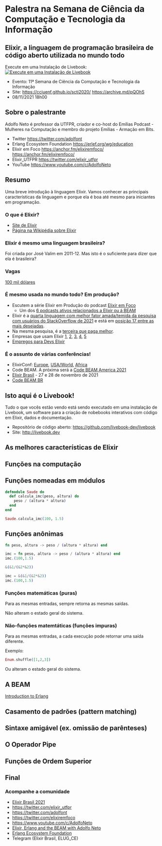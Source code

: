# Palestra na Semana de Ciência da Computação e Tecnologia da Informação

## Elixir, a linguagem de programação brasileira de código aberto utilizada no mundo todo

Execute em uma Instalação de Livebook: [![Execute em uma Instalação de Livebook](https://i.ibb.co/XYcR1dy/Execute-em-uma-instalacao-do-Livebook.png)](https://github.com/adolfont/pensandoemelixir/blob/main/2021/SCTI_UENF.md)

<!-- UFBAUTFPR2021 adolfont.fly.dev -->

- Evento: 11ª Semana de Ciência da Computação e Tecnologia da Informação
- Site: https://cciuenf.github.io/scti2020/ https://archive.md/pQOhS
- 08/11/2021 18h00

## Sobre o palestrante

Adolfo Neto é professor da UTFPR, criador e co-host do Emílias Podcast - Mulheres na Computação e membro do projeto Emílias - Armação em Bits.

- Twitter https://twitter.com/adolfont
- Erlang Ecosystem Foundation  https://erlef.org/wg/education
- Elixir em Foco https://anchor.fm/elixiremfoco/ https://anchor.fm/elixiremfoco/
- Elixir_UTFPR https://twitter.com/elixir_utfpr
- YouTube https://www.youtube.com/c/AdolfoNeto



## Resumo

Uma breve introdução à linguagem Elixir. Vamos conhecer as principais características da linguagem e porque ela é boa até mesmo para iniciantes em programação.

<!-- livebook:{"break_markdown":true} -->

### O que é Elixir?

* [Site de Elixir](https://elixir-lang.org/)
* [Página na Wikipédia sobre Elixir](https://pt.wikipedia.org/wiki/Elixir_(linguagem_de_programa%C3%A7%C3%A3o))

### Elixir é mesmo uma linguagem brasileira?

Foi criada por José Valim em 2011-12. Mas isto é o suficiente para dizer que ela é brasileira?

### Vagas 

[100 mil dólares](https://twitter.com/elixir_utfpr/status/1458078709487915017?s=20)


### É mesmo usada no mundo todo? Em produção?

* Escutem a série Elixir em Produção do podcast [Elixir em Foco](https://anchor.fm/elixiremfoco/)
  * Um dos [6 podcasts ativos relacionados a Elixir ou á BEAM](https://elixirschool.com/en/podcasts)
* Elixir é a [quarta linguagem com melhor fator amada/temida da pesquisa com usuários do StackOverflow de 2021](https://insights.stackoverflow.com/survey/2021#technology-most-loved-dreaded-and-wanted) e está em [posição 17 entre as mais desejadas](https://insights.stackoverflow.com/survey/2021#most-loved-dreaded-and-wanted-language-want).
* Na mesma pesquisa, é a [terceira que paga melhor](https://insights.stackoverflow.com/survey/2021#technology-top-paying-technologies).
* Empresas que usam Elixir [1](https://serokell.io/blog/elixir-in-production), 
  [2](https://dashbit.co/blog/ten-years-ish-of-elixir), [3](https://elixir-lang.org/cases.html), [4](https://www.hostgator.com.br/blog/elixir-linguagem-programacao-brasileira/), [5](https://github.com/elixirbrasil/empresas)
* [Empregos para Devs Elixir](https://elixir-radar.com/jobs)

### É o assunto de várias conferências!

* ElixirConf: [Europe](https://www.elixirconf.eu/), [USA/World](https://www.elixirconf.com/), [Africa](https://elixirconf.africa/)
* Code BEAM. A próxima será a [Code BEAM America 2021](https://codesync.global/conferences/code-beam-sf-2021/)
* [Elixir Brasil](https://twitter.com/elixir_brasil) - 27 e 28 de novembro de 2021
* [Code BEAM BR](https://www.codebeambr.com/)

## Isto aqui é o Livebook!

Tudo o que vocês estão vendo está sendo executado em uma instalação de Livebook, um software para a criação de nobebooks interativos com código em Elixir, dados e documentação.

* Repositório de código aberto: https://github.com/livebook-dev/livebook
* Site: http://livebook.dev

## As melhores características de Elixir

## Funções na computação

## Funções nomeadas em módulos

```elixir
defmodule Saude do
  def calcula_imc(peso, altura) do
    peso / (altura * altura)
  end
end
```

```elixir
Saude.calcula_imc(100, 1.5)
```

## Funções anônimas

```elixir
fn peso, altura -> peso / (altura * altura) end
```

```elixir
imc = fn peso, altura -> peso / (altura * altura) end
imc.(100,1.5)
```


```elixir
&(&1/(&2*&2))
```

```elixir
imc = &(&1/(&2*&2))
imc.(100,1.5)
```

### Funções matemáticas (puras)

Para as mesmas entradas, sempre retorna as mesmas saídas.

Não alteram o estado geral do sistema.

### Não-funções matemtáticas (funções impuras)

Para as mesmas entradas, a cada execução pode retornar uma saída diferente.

Exemplo:

```elixir
Enum.shuffle([1,2,3])
```

Ou alteram o estado geral do sistema.


## A BEAM

[Introduction to Erlang](https://serokell.io/blog/introduction-to-erlang)

## Casamento de padrões (pattern matching)

## Sintaxe amigável (ex. omissão de parênteses)

## O Operador Pipe

## Funções de Ordem Superior

## Final

### Acompanhe a comunidade

* [Elixir Brasil 2021](https://twitter.com/elixir_brasil/)
* https://twitter.com/elixir_utfpr
* https://twitter.com/adolfont
* https://twitter.com/elixiremfoco
* https://www.youtube.com/c/AdolfoNeto
* [Elixir, Erlang and the BEAM with Adolfo Neto](https://www.youtube.com/channel/UC6ETZk7tlYJzfRz-zS9B6xw)
* [Erlang Ecosystem Foundation](https://erlef.org/)
* Telegram (Elixir Brasil, ELUG_CE)
